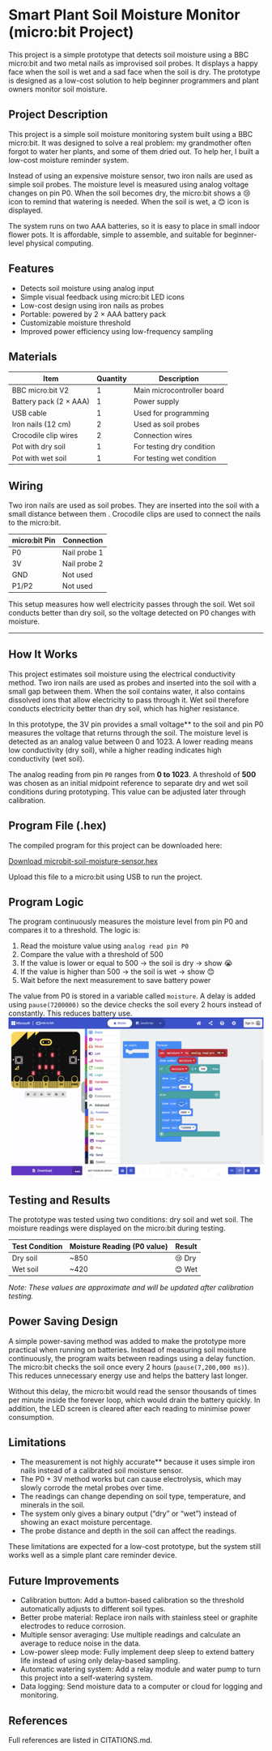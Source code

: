 # Smart Plant Soil Moisture Monitor (micro:bit Project)

This project is a simple prototype that detects soil moisture using a BBC micro:bit and two metal nails as improvised soil probes. It displays a happy face when the soil is wet and a sad face when the soil is dry. The prototype is designed as a low-cost solution to help beginner programmers and plant owners monitor soil moisture.

## Project Description

This project is a simple soil moisture monitoring system built using a BBC micro:bit. It was designed to solve a real problem: my grandmother often forgot to water her plants, and some of them dried out. To help her, I built a low-cost moisture reminder system.

Instead of using an expensive moisture sensor, two iron nails are used as simple soil probes. The moisture level is measured using analog voltage changes on pin P0. When the soil becomes dry, the micro:bit shows a 😢 icon to remind that watering is needed. When the soil is wet, a 😊 icon is displayed.

The system runs on two AAA batteries, so it is easy to place in small indoor flower pots. It is affordable, simple to assemble, and suitable for beginner-level physical computing.

## Features
- Detects soil moisture using analog input
- Simple visual feedback using micro:bit LED icons
- Low-cost design using iron nails as probes
- Portable: powered by 2 × AAA battery pack
- Customizable moisture threshold
- Improved power efficiency using low-frequency sampling
  
## Materials

| Item | Quantity | Description |
|------|----------|-------------|
| BBC micro:bit V2 | 1 | Main microcontroller board |
| Battery pack (2 × AAA) | 1 | Power supply |
| USB cable | 1 | Used for programming |
| Iron nails (12 cm) | 2 | Used as soil probes |
| Crocodile clip wires | 2 | Connection wires |
| Pot with dry soil | 1 | For testing dry condition |
| Pot with wet soil | 1 | For testing wet condition |

## Wiring

Two iron nails are used as soil probes. They are inserted into the soil with a small distance between them . Crocodile clips are used to connect the nails to the micro:bit.

| micro:bit Pin | Connection |
|---------------|------------|
| P0 | Nail probe 1 |
| 3V | Nail probe 2 |
| GND | Not used |
| P1/P2 | Not used |

This setup measures how well electricity passes through the soil. Wet soil conducts better than dry soil, so the voltage detected on P0 changes with moisture.

---

## How It Works

This project estimates soil moisture using the electrical conductivity method. Two iron nails are used as probes and inserted into the soil with a small gap between them. When the soil contains water, it also contains dissolved ions that allow electricity to pass through it. Wet soil therefore conducts electricity better than dry soil, which has higher resistance.

In this prototype, the 3V pin provides a small voltage** to the soil and pin P0 measures the voltage that returns through the soil. The moisture level is detected as an analog value between 0 and 1023. A lower reading means low conductivity (dry soil), while a higher reading indicates high conductivity (wet soil).

The analog reading from pin `P0` ranges from **0 to 1023**. A threshold of **500** was chosen as an initial midpoint reference to separate dry and wet soil conditions during prototyping. This value can be adjusted later through calibration.

## Program File (.hex)

The compiled program for this project can be downloaded here:

[Download microbit-soil-moisture-sensor.hex](src/microbit-soil-moisture-sensor.hex)

Upload this file to a micro:bit using USB to run the project.


## Program Logic

The program continuously measures the moisture level from pin P0 and compares it to a threshold. The logic is:

1. Read the moisture value using `analog read pin P0`
2. Compare the value with a threshold of 500
3. If the value is lower or equal to 500 → the soil is dry → show 😭
4. If the value is higher than 500 → the soil is wet → show 😊
5. Wait before the next measurement to save battery power

The value from P0 is stored in a variable called `moisture`. A delay is added using `pause(7200000)` so the device checks the soil every 2 hours instead of constantly. This reduces battery use.
![MakeCode Program](docs/WechatIMG263.jpeg)

## Testing and Results

The prototype was tested using two conditions: dry soil and wet soil. The moisture readings were displayed on the micro:bit during testing.

| Test Condition | Moisture Reading (P0 value) | Result |
|----------------|-----------------------------|--------|
| Dry soil       | ~850                        | 😢 Dry |
| Wet soil       | ~420                        | 😊 Wet |

*Note: These values are approximate and will be updated after calibration testing.*

## Power Saving Design

A simple power-saving method was added to make the prototype more practical when running on batteries. Instead of measuring soil moisture continuously, the program waits between readings using a delay function. The micro:bit checks the soil once every 2 hours (`pause(7,200,000 ms)`). This reduces unnecessary energy use and helps the battery last longer.

Without this delay, the micro:bit would read the sensor thousands of times per minute inside the forever loop, which would drain the battery quickly. In addition, the LED screen is cleared after each reading to minimise power consumption.


## Limitations

- The measurement is not highly accurate** because it uses simple iron nails instead of a calibrated soil moisture sensor.
- The P0 + 3V method works but can cause electrolysis, which may slowly corrode the metal probes over time.
- The readings can change depending on soil type, temperature, and minerals in the soil.
- The system only gives a binary output (“dry” or “wet”) instead of showing an exact moisture percentage.
- The probe distance and depth in the soil can affect the readings.

These limitations are expected for a low-cost prototype, but the system still works well as a simple plant care reminder device.

## Future Improvements

- Calibration button: Add a button-based calibration so the threshold automatically adjusts to different soil types.
- Better probe material: Replace iron nails with stainless steel or graphite electrodes to reduce corrosion.
- Multiple sensor averaging: Use multiple readings and calculate an average to reduce noise in the data.
- Low-power sleep mode: Fully implement deep sleep to extend battery life instead of using only delay-based sampling.
- Automatic watering system: Add a relay module and water pump to turn this project into a self-watering system.
- Data logging: Send moisture data to a computer or cloud for logging and monitoring.


## References
Full references are listed in CITATIONS.md.

